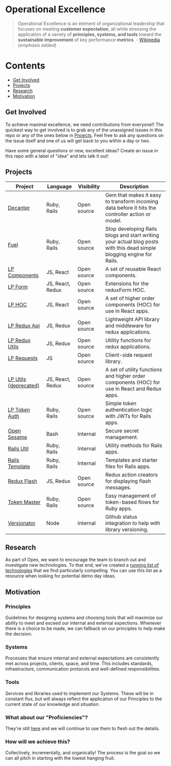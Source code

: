 # Operational Excellence

> Operational Excellence is an element of organizational leadership that focuses on meeting **customer expectation**, all while stressing the application of a variety of **principles, systems, and tools** toward the **sustainable improvement** of key performance **metrics**.  - [Wikipedia](https://en.wikipedia.org/wiki/Operational_excellence) (*emphasis added*)

# Contents
- [Get Involved](#get-involved)
- [Projects](#projects)
- [Research](#research)
- [Motivation](#motivation)

## Get Involved
To achieve maximal excellence, we need contributions from everyone!! The quickest way to get involved is to grab any of the unassigned issues in this repo or any of the ones below in [Projects](#projects). Feel free to ask any questions on the issue itself and one of us will get back to you within a day or two.

Have some general questions or new, excellent ideas? Create an issue in this repo with a label of "idea" and lets talk it out!

## Projects

Project | Language | Visibility | Description
--- | --- | --- | ---
[Decanter](https://github.com/LaunchPadLab/decanter) | Ruby, Rails | Open source | Gem that makes it easy to transform incoming data before it hits the controller action or model.
[Fuel](https://github.com/LaunchPadLab/fuel) | Ruby, Rails | Open source | Stop developing Rails blogs and start writing your actual blog posts with this dead simple blogging engine for Rails.
[LP Components](https://github.com/LaunchPadLab/lp-components) | JS, React | Open source | A set of reusable React components.
[LP Form](https://github.com/LaunchPadLab/lp-form) | JS, React, Redux | Open source | Extensions for the reduxForm HOC.
[LP HOC](https://github.com/LaunchPadLab/lp-hoc) | JS, React | Open source | A set of higher order components (HOC) for use in React apps.
[LP Redux Api](https://github.com/LaunchPadLab/lp-redux-api) | JS, Redux | Open source | Lightweight API library and middleware for redux applications.
[LP Redux Utils](https://github.com/LaunchPadLab/lp-redux-utils) | JS, Redux | Open source | Utility functions for redux applications.
[LP Requests](https://github.com/LaunchPadLab/lp-requests) | JS | Open source | Client-side request library.
[LP Utils (deprecated)](https://github.com/LaunchPadLab/lp-utils) | JS, React, Redux | Open source | A set of utility functions and higher order components (HOC) for use in React and Redux apps.
[LP Token Auth](https://github.com/LaunchPadLab/lp_token_auth) | Ruby, Rails | Open source | Simple token authentication logic with JWTs for Rails apps.
[Open Sesame](https://github.com/LaunchPadLab/opensesame) | Bash | Internal | Secure secret management.
[Rails Util](https://github.com/LaunchPadLab/rails_util) | Ruby, Rails | Internal | Utility methods for Rails apps.
[Rails Template](https://github.com/LaunchPadLab/rails_template) | Ruby, Rails | Internal | Templates and starter files for Rails apps.
[Redux Flash](https://github.com/LaunchPadLab/redux-flash) | JS, Redux | Open source | Redux action creators for displaying flash messages.
[Token Master](https://github.com/LaunchPadLab/token-master) | Ruby, Rails | Open source | Easy management of token-based flows for Ruby apps.
[Versionator](https://github.com/LaunchPadLab/versionator) | Node | Internal | Github status integration to help with library versioning.

## Research
As part of Opex, we want to encourage the team to branch out and investigate new technologies. To that end, we've created a [running list of technologies](https://docs.google.com/a/launchpadlab.com/spreadsheets/d/1Zfk1tavCYlIW9SWC2UCwGd1g-HL3-aizDddhfWCc_y8/edit?usp=sharing) that we find particularly compelling. You can use this list as a resource when looking for potential demo day ideas. 

## Motivation

### Principles
Guidelines for designing systems and choosing tools that will maximize our ability to meet and exceed our internal and external expections. Whenever there is a choice to be made, we can fallback on our principles to help make the decision.

### Systems
Processes that ensure internal and external expectations are consistently met across projects, clients, space, and time. This includes standards, infrastructure, communication protocols and well-defined responsibilities.

### Tools
Services and libraries used to implement our Systems. These will be in constant flux, but will always reflect the application of our Principles to the current state of our knowledge and situation.

### What about our "Proficiencies"?
They're still [here](https://github.com/LaunchPadLab/process/tree/master/Proficiencies) and we will continue to use them to flesh out the details.

### How will we achieve this?
Collectively, incrementally, and organically! The process is the goal so we can all pitch in starting with the lowest hanging fruit.
